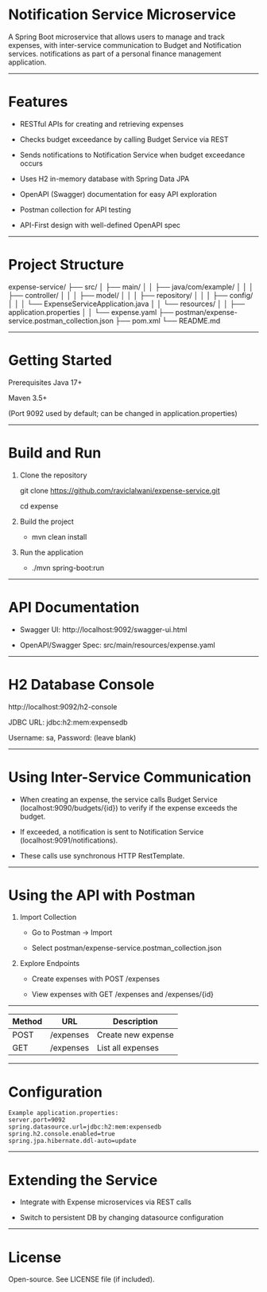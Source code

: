 # Notification Service Microservice
A Spring Boot microservice that allows users to manage and track expenses, with inter-service communication to Budget and Notification services. notifications as part of a personal finance management application.

---
# Features
- RESTful APIs for creating and retrieving expenses

- Checks budget exceedance by calling Budget Service via REST

- Sends notifications to Notification Service when budget exceedance occurs

- Uses H2 in-memory database with Spring Data JPA

- OpenAPI (Swagger) documentation for easy API exploration

- Postman collection for API testing

- API-First design with well-defined OpenAPI spec


---
# Project Structure
expense-service/
├── src/
│   ├── main/
│   │   ├── java/com/example/
│   │   │     ├── controller/
│   │   │     ├── model/
│   │   │     ├── repository/
│   │   │     ├── config/
│   │   │     └── ExpenseServiceApplication.java
│   │   └── resources/
│   │         ├── application.properties
│   │         └── expense.yaml
├── postman/expense-service.postman_collection.json
├── pom.xml
└── README.md

---
# Getting Started
Prerequisites
Java 17+

Maven 3.5+

(Port 9092 used by default; can be changed in application.properties)

---
# Build and Run
1. Clone the repository

    git clone https://github.com/raviclalwani/expense-service.git

    cd expense

2. Build the project 
   - mvn clean install

3. Run the application 
   - ./mvn spring-boot:run

---
# API Documentation
 - Swagger UI: http://localhost:9092/swagger-ui.html

 - OpenAPI/Swagger Spec: src/main/resources/expense.yaml

---
# H2 Database Console
http://localhost:9092/h2-console

JDBC URL: jdbc:h2:mem:expensedb

Username: sa, Password: (leave blank)

---
# Using Inter-Service Communication
- When creating an expense, the service calls Budget Service (localhost:9090/budgets/{id}) to verify if the expense exceeds the budget.

- If exceeded, a notification is sent to Notification Service (localhost:9091/notifications).

- These calls use synchronous HTTP RestTemplate.

---
# Using the API with Postman

1. Import Collection

    - Go to Postman → Import

    - Select postman/expense-service.postman_collection.json

2. Explore Endpoints

    - Create expenses with POST /expenses

    - View expenses with GET /expenses and /expenses/{id}

---
| Method | URL            | Description        |
| ------ |----------------|--------------------|
| POST   | /expenses      | Create new expense |
| GET    | /expenses | List all expenses  |

---
# Configuration
    Example application.properties:
    server.port=9092
    spring.datasource.url=jdbc:h2:mem:expensedb
    spring.h2.console.enabled=true
    spring.jpa.hibernate.ddl-auto=update

---
# Extending the Service

- Integrate with Expense microservices via REST calls

- Switch to persistent DB by changing datasource configuration

---
# License
Open-source. See LICENSE file (if included).



